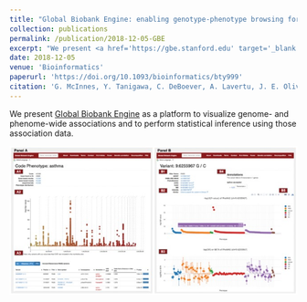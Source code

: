 ```yaml
---
title: "Global Biobank Engine: enabling genotype-phenotype browsing for biobank summary statistics"
collection: publications
permalink: /publication/2018-12-05-GBE
excerpt: "We present <a href='https://gbe.stanford.edu' target='_blank'>Global Biobank Engine</a> as a platform to visualize genome- and phenome-wide associations and to perform statistical inference using those association data.<br/><img src='/files/2018/GBE-Fig1.jpg'>"
date: 2018-12-05
venue: 'Bioinformatics'
paperurl: 'https://doi.org/10.1093/bioinformatics/bty999'
citation: 'G. McInnes, Y. Tanigawa, C. DeBoever, A. Lavertu, J. E. Olivieri, M. Aguirre, M. A. Rivas, Global Biobank Engine: enabling genotype-phenotype browsing for biobank summary statistics. Bioinformatics (2019).'
---
```


We present [Global Biobank Engine](https://gbe.stanford.edu) as a platform to visualize genome- and phenome-wide associations and to perform statistical inference using those association data.

![GBE paper figure 1](/files/2018/GBE-Fig1.jpg)
